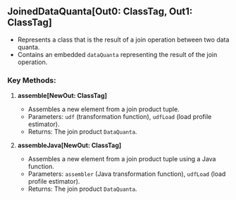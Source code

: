 <!--

  Licensed to the Apache Software Foundation (ASF) under one or more
  contributor license agreements.  See the NOTICE file distributed with
  this work for additional information regarding copyright ownership.
  The ASF licenses this file to You under the Apache License, Version 2.0
  (the "License"); you may not use this file except in compliance with
  the License.  You may obtain a copy of the License at

      http://www.apache.org/licenses/LICENSE-2.0

  Unless required by applicable law or agreed to in writing, software
  distributed under the License is distributed on an "AS IS" BASIS,
  WITHOUT WARRANTIES OR CONDITIONS OF ANY KIND, either express or implied.
  See the License for the specific language governing permissions and
  limitations under the License.

-->

## JoinedDataQuanta[Out0: ClassTag, Out1: ClassTag]
- Represents a class that is the result of a join operation between two data quanta.
- Contains an embedded `dataQuanta` representing the result of the join operation.

### Key Methods:
1. **assemble[NewOut: ClassTag]**
   - Assembles a new element from a join product tuple.
   - Parameters: `udf` (transformation function), `udfLoad` (load profile estimator).
   - Returns: The join product `DataQuanta`.

2. **assembleJava[NewOut: ClassTag]**
   - Assembles a new element from a join product tuple using a Java function.
   - Parameters: `assembler` (Java transformation function), `udfLoad` (load profile estimator).
   - Returns: The join product `DataQuanta`.